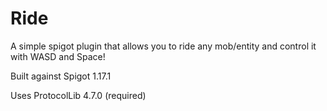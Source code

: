 # Ride
A simple spigot plugin that allows you to ride any mob/entity and control it with WASD and Space!

Built against Spigot 1.17.1

Uses ProtocolLib 4.7.0 (required)
